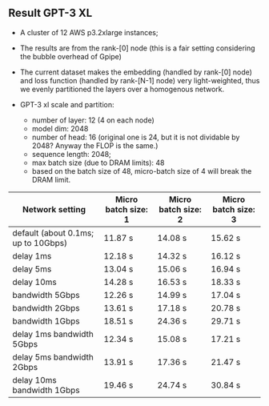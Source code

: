 ## Result GPT-3 XL  

- A cluster of 12 AWS p3.2xlarge instances;

- The results are from the rank-[0] node (this is a fair setting considering the bubble overhead of Gpipe)

- The current dataset makes the embedding (handled by rank-[0] node) and loss function (handled by rank-[N-1] node) very light-weighted, thus we evenly partitioned the layers over a homogenous network.
   
- GPT-3 xl scale and partition:

  - number of layer: 12 (4 on each node) 
  - model dim: 2048
  - number of head: 16 (original one is 24, but it is not dividable by 2048? Anyway the FLOP is the same.)
  - sequence length: 2048;
  - max batch size (due to DRAM limits): 48
  - based on the batch size of 48, micro-batch size of 4 will break the DRAM limit. 


| Network setting                     | Micro batch size: 1 | Micro batch size: 2 | Micro batch size: 3 |
|-------------------------------------|---------------------|---------------------|-----------------|
| default (about 0.1ms; up to 10Gbps) | 11.87 s             | 14.08 s             | 15.62 s         |
| delay 1ms                           | 12.18 s             | 14.32 s             | 16.12 s         |
| delay 5ms                           | 13.04 s             | 15.06 s             | 16.94 s         |
| delay 10ms                          | 14.28 s             | 16.53 s             | 18.33 s         |
| bandwidth 5Gbps                     | 12.26 s             | 14.99 s             | 17.04 s         |
| bandwidth 2Gbps                     | 13.61 s             | 17.18 s             | 20.78 s         |
| bandwidth 1Gbps                     | 18.51 s             | 24.36 s             | 29.71 s         |
| delay 1ms  bandwidth 5Gbps          | 12.34 s             | 15.08 s             | 17.21 s         |
| delay 5ms  bandwidth 2Gbps          | 13.91 s             | 17.36 s             | 21.47 s         |
| delay 10ms  bandwidth 1Gbps         | 19.46 s             | 24.74 s             | 30.84 s         |
